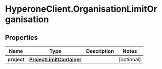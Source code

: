 # HyperoneClient.OrganisationLimitOrganisation

## Properties

Name | Type | Description | Notes
------------ | ------------- | ------------- | -------------
**project** | [**ProjectLimitContainer**](ProjectLimitContainer.md) |  | [optional] 


